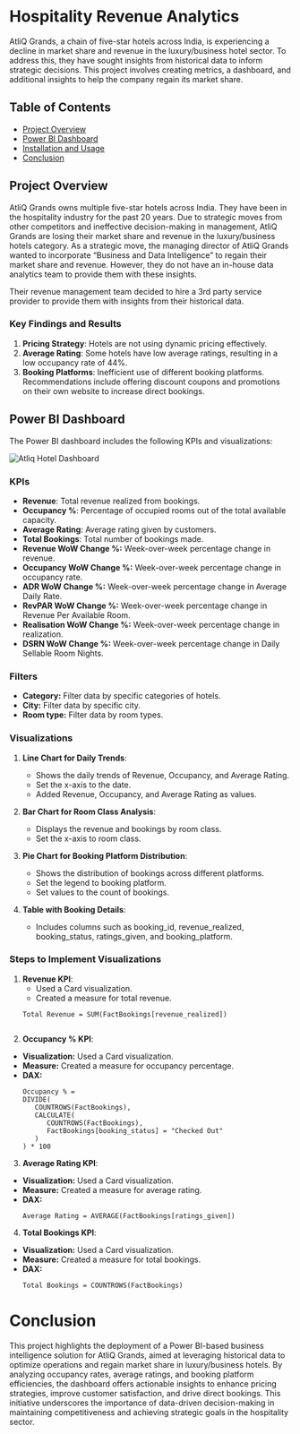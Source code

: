 # Hospitality Revenue Analytics

AtliQ Grands, a chain of five-star hotels across India, is experiencing a decline in market share and revenue in the luxury/business hotel sector. To address this, they have sought insights from historical data to inform strategic decisions. This project involves creating metrics, a dashboard, and additional insights to help the company regain its market share.

## Table of Contents
- [Project Overview](#project-overview)
- [Power BI Dashboard](#power-bi-dashboard)
- [Installation and Usage](#installation-and-usage)
- [Conclusion](#conclusion)

## Project Overview

AtliQ Grands owns multiple five-star hotels across India. They have been in the hospitality industry for the past 20 years. Due to strategic moves from other competitors and ineffective decision-making in management, AtliQ Grands are losing their market share and revenue in the luxury/business hotels category. As a strategic move, the managing director of AtliQ Grands wanted to incorporate “Business and Data Intelligence” to regain their market share and revenue. However, they do not have an in-house data analytics team to provide them with these insights.

Their revenue management team decided to hire a 3rd party service provider to provide them with insights from their historical data.

### Key Findings and Results
1. **Pricing Strategy**: Hotels are not using dynamic pricing effectively.
2. **Average Rating**: Some hotels have low average ratings, resulting in a low occupancy rate of 44%.
3. **Booking Platforms**: Inefficient use of different booking platforms. Recommendations include offering discount coupons and promotions on their own website to increase direct bookings.



## Power BI Dashboard

The Power BI dashboard includes the following KPIs and visualizations:

![Atliq Hotel Dashboard](https://github.com/IVikas17/Hospitality-Revenue-Analytics/assets/116329070/802ce1ec-7e93-4a86-93fb-16cc72e199f6)


### KPIs
- **Revenue**: Total revenue realized from bookings.
- **Occupancy %**: Percentage of occupied rooms out of the total available capacity.
- **Average Rating**: Average rating given by customers.
- **Total Bookings**: Total number of bookings made.
-  **Revenue WoW Change %:** Week-over-week percentage change in revenue.
-  **Occupancy WoW Change %:** Week-over-week percentage change in occupancy rate.
-  **ADR WoW Change %:** Week-over-week percentage change in Average Daily Rate.
-  **RevPAR WoW Change %:** Week-over-week percentage change in Revenue Per Available Room.
-  **Realisation WoW Change %:** Week-over-week percentage change in realization.
-  **DSRN WoW Change %:** Week-over-week percentage change in Daily Sellable Room Nights.

### Filters
- **Category:** Filter data by specific categories of hotels.
- **City:** Filter data by specific city.
- **Room type:** Filter data by room types.

### Visualizations
1. **Line Chart for Daily Trends**:
   - Shows the daily trends of Revenue, Occupancy, and Average Rating.
   - Set the x-axis to the date.
   - Added Revenue, Occupancy, and Average Rating as values.


2. **Bar Chart for Room Class Analysis**:
   - Displays the revenue and bookings by room class.
   - Set the x-axis to room class.

3. **Pie Chart for Booking Platform Distribution**:
   - Shows the distribution of bookings across different platforms.
   - Set the legend to booking platform.
   - Set values to the count of bookings.

4. **Table with Booking Details**:
   - Includes columns such as booking_id, revenue_realized, booking_status, ratings_given, and booking_platform.

### Steps to Implement Visualizations

1. **Revenue KPI**:
   - Used a Card visualization.
   - Created a measure for total revenue.
   ```DAX
   Total Revenue = SUM(FactBookings[revenue_realized])


2. **Occupancy % KPI**:
- **Visualization:** Used a Card visualization.
- **Measure:** Created a measure for occupancy percentage.
- **DAX:**
    ```
    Occupancy % = 
    DIVIDE(
       COUNTROWS(FactBookings),
       CALCULATE(
          COUNTROWS(FactBookings),
          FactBookings[booking_status] = "Checked Out"
       )
    ) * 100
    ```

3. **Average Rating KPI**:
- **Visualization:** Used a Card visualization.
- **Measure:** Created a measure for average rating.
- **DAX:**
    ```
    Average Rating = AVERAGE(FactBookings[ratings_given])
    ```

4. **Total Bookings KPI**:
- **Visualization:** Used a Card visualization.
- **Measure:** Created a measure for total bookings.
- **DAX:**
    ```
    Total Bookings = COUNTROWS(FactBookings)
    ```

# Conclusion

This project highlights the deployment of a Power BI-based business intelligence solution for AtliQ Grands, aimed at leveraging historical data to optimize operations and regain market share in luxury/business hotels. By analyzing occupancy rates, average ratings, and booking platform efficiencies, the dashboard offers actionable insights to enhance pricing strategies, improve customer satisfaction, and drive direct bookings. This initiative underscores the importance of data-driven decision-making in maintaining competitiveness and achieving strategic goals in the hospitality sector.
